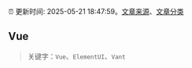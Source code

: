 :alarm_clock: 更新时间: 2025-05-21 18:47:59。[文章来源](/README.md)、[文章分类](/TAGS.md)

## Vue


> 关键字：`Vue`、`ElementUI`、`Vant`



